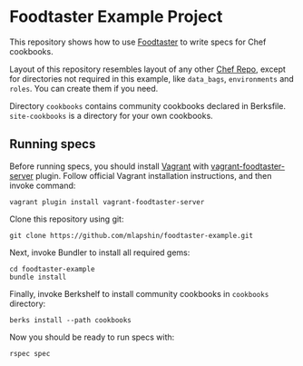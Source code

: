# Foodtaster Example Project

This repository shows how to use
[Foodtaster](http://github.com/mlapshin/foodtaster) to write specs for
Chef cookbooks.

Layout of this repository resembles layout of any other [Chef
Repo](http://docs.opscode.com/essentials_repository.html), except for
directories not required in this example, like `data_bags`, `environments`
and `roles`. You can create them if you need.

Directory `cookbooks` contains community cookbooks declared in
Berksfile. `site-cookbooks` is a directory for your own cookbooks.

## Running specs

Before running specs, you should install
[Vagrant](http://vagrantup.com) with
[vagrant-foodtaster-server](https://github.com/mlapshin/vagrant-foodtaster-server)
plugin. Follow official Vagrant installation instructions, and then
invoke command:

    vagrant plugin install vagrant-foodtaster-server

Clone this repository using git:

    git clone https://github.com/mlapshin/foodtaster-example.git

Next, invoke Bundler to install all required gems:

    cd foodtaster-example
    bundle install

Finally, invoke Berkshelf to install community cookbooks in
`cookbooks` directory:

    berks install --path cookbooks

Now you should be ready to run specs with:

    rspec spec
